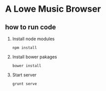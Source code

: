 A Lowe Music Browser
===================

how to run code
----------------

1. Install node modules

    `npm install`

2. Install bower pakages

    `bower install`

3. Start server

    `grunt serve`
